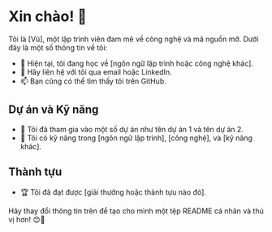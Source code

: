 # Xin chào! 👋

Tôi là [Vũ], một lập trình viên đam mê về công nghệ và mã nguồn mở. Dưới đây là một số thông tin về tôi:

- 🌱 Hiện tại, tôi đang học về [ngôn ngữ lập trình hoặc công nghệ khác].
- 💬 Hãy liên hệ với tôi qua email hoặc LinkedIn.
- 📫 Bạn cũng có thể tìm thấy tôi trên GitHub.

## Dự án và Kỹ năng

- 🚀 Tôi đã tham gia vào một số dự án như tên dự án 1 và tên dự án 2.
- 🌟 Tôi có kỹ năng trong [ngôn ngữ lập trình], [công nghệ], và [kỹ năng khác].

## Thành tựu

- 🏆 Tôi đã đạt được [giải thưởng hoặc thành tựu nào đó].

Hãy thay đổi thông tin trên để tạo cho mình một tệp README cá nhân và thú vị hơn! 😊🚀
